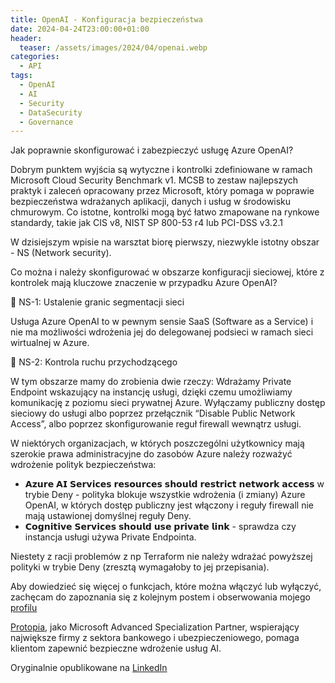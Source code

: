 ```yaml
---
title: OpenAI - Konfiguracja bezpieczeństwa
date: 2024-04-24T23:00:00+01:00
header:
  teaser: /assets/images/2024/04/openai.webp
categories:
  - API
tags:
  - OpenAI
  - AI
  - Security
  - DataSecurity
  - Governance
---
```


Jak poprawnie skonfigurować i zabezpieczyć usługę Azure OpenAI?

Dobrym punktem wyjścia są wytyczne i kontrolki zdefiniowane w ramach Microsoft Cloud Security Benchmark v1. MCSB to zestaw najlepszych praktyk i zaleceń opracowany przez Microsoft, który pomaga w poprawie bezpieczeństwa wdrażanych aplikacji, danych i usług w środowisku chmurowym. Co istotne, kontrolki mogą być łatwo zmapowane na rynkowe standardy, takie jak CIS v8, NIST SP 800-53 r4 lub PCI-DSS v3.2.1

W dzisiejszym wpisie na warsztat biorę pierwszy, niezwykle istotny obszar - NS (Network security).

Co można i należy skonfigurować w obszarze konfiguracji sieciowej, które z kontrolek mają kluczowe znaczenie w przypadku Azure OpenAI?

🔶 NS-1: Ustalenie granic segmentacji sieci

Usługa Azure OpenAI to w pewnym sensie SaaS (Software as a Service) i nie ma możliwości wdrożenia jej do delegowanej podsieci w ramach sieci wirtualnej w Azure.

🔶 NS-2: Kontrola ruchu przychodzącego

W tym obszarze mamy do zrobienia dwie rzeczy:
Wdrażamy Private Endpoint wskazujący na instancję usługi, dzięki czemu umożliwiamy komunikację z poziomu sieci prywatnej Azure.
Wyłączamy publiczny dostęp sieciowy do usługi albo poprzez przełącznik “Disable Public Network Access”, albo poprzez skonfigurowanie reguł firewall wewnątrz usługi.

W niektórych organizacjach, w których poszczególni użytkownicy mają szerokie prawa administracyjne do zasobów Azure należy rozważyć wdrożenie polityk bezpieczeństwa:

- 𝗔𝘇𝘂𝗿𝗲 𝗔𝗜 𝗦𝗲𝗿𝘃𝗶𝗰𝗲𝘀 𝗿𝗲𝘀𝗼𝘂𝗿𝗰𝗲𝘀 𝘀𝗵𝗼𝘂𝗹𝗱 𝗿𝗲𝘀𝘁𝗿𝗶𝗰𝘁 𝗻𝗲𝘁𝘄𝗼𝗿𝗸 𝗮𝗰𝗰𝗲𝘀𝘀 w trybie Deny - polityka blokuje wszystkie wdrożenia (i zmiany) Azure OpenAI, w których dostęp publiczny jest włączony i reguły firewall nie mają ustawionej domyślnej reguły Deny.
- 𝗖𝗼𝗴𝗻𝗶𝘁𝗶𝘃𝗲 𝗦𝗲𝗿𝘃𝗶𝗰𝗲𝘀 𝘀𝗵𝗼𝘂𝗹𝗱 𝘂𝘀𝗲 𝗽𝗿𝗶𝘃𝗮𝘁𝗲 𝗹𝗶𝗻𝗸 - sprawdza czy instancja usługi używa Private Endpointa.

Niestety z racji problemów z np Terraform nie należy wdrażać powyższej polityki w trybie Deny (zresztą wymagałoby to jej przepisania).

Aby dowiedzieć się więcej o funkcjach, które można włączyć lub wyłączyć, zachęcam do zapoznania się z kolejnym postem i obserwowania mojego [profilu](https://lnkd.in/gHjt9eSb)

[Protopia](https://protopia.tech), jako Microsoft Advanced Specialization Partner, wspierający największe firmy z sektora bankowego i ubezpieczeniowego, pomaga klientom zapewnić bezpieczne wdrożenie usług AI.

Oryginalnie opublikowane na [LinkedIn](https://www.linkedin.com/posts/grabarz_azure-openai-security-activity-7188443473908252672-4NxR)
